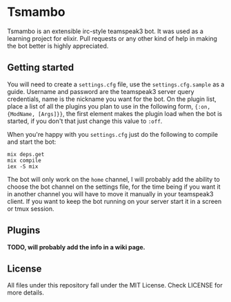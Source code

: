 # Tsmambo

Tsmambo is an extensible irc-style teamspeak3 bot. It was used as a learning project for elixir.
Pull requests or any other kind of help in making the bot better is highly appreciated.

Getting started
---------------

You will need to create a `settings.cfg` file, use the `settings.cfg.sample` as a guide.
Username and password are the teamspeak3 server query credentials, name is the nickname you want for the bot.
On the plugin list, place a list of all the plugins you plan to use in the following form,
`{:on, {ModName, [Args]}}`, the first element makes the plugin load when the bot is started, if you don't that just change this value to `:off`.

When you're happy with you `settings.cfg` just do the following to compile and start the bot:

	mix deps.get
	mix compile
	iex -S mix

The bot will only work on the `home` channel, I will probably add the ability to choose the bot
channel on the settings file, for the time being if you want it in another channel you will have to move it
manually in your teamspeak3 client. If you want to keep the bot running on your server start it in a screen or
tmux session.

Plugins
-------

**TODO, will probably add the info in a wiki page.**

License
-------

All files under this repository fall under the MIT License. Check LICENSE for more details.
